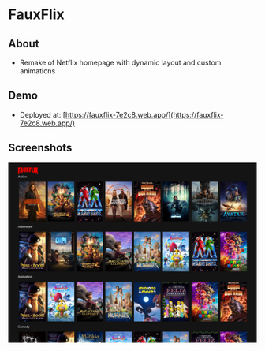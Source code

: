 # FauxFlix

## About
* Remake of Netflix homepage with dynamic layout and custom animations
 
## Demo
* Deployed at: [https://fauxflix-7e2c8.web.app/](https://fauxflix-7e2c8.web.app/)
## Screenshots
![screenshot.png](./src/assets/screenshot.png "homepage")
